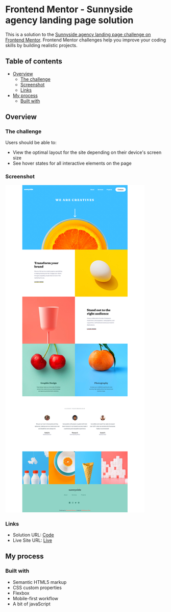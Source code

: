 # Frontend Mentor - Sunnyside agency landing page solution

This is a solution to the [Sunnyside agency landing page challenge on Frontend Mentor](https://www.frontendmentor.io/challenges/sunnyside-agency-landing-page-7yVs3B6ef). Frontend Mentor challenges help you improve your coding skills by building realistic projects.

## Table of contents

- [Overview](#overview)
  - [The challenge](#the-challenge)
  - [Screenshot](#screenshot)
  - [Links](#links)
- [My process](#my-process)
  - [Built with](#built-with)

## Overview

### The challenge

Users should be able to:

- View the optimal layout for the site depending on their device's screen size
- See hover states for all interactive elements on the page

### Screenshot

![](./screenshot.png)

### Links

- Solution URL: [Code](https://github.com/waldekglaz/FEM-sunnyside-agency-landing-page)
- Live Site URL: [Live](https://waldekglaz.github.io/FEM-sunnyside-agency-landing-page/)

## My process

### Built with

- Semantic HTML5 markup
- CSS custom properties
- Flexbox
- Mobile-first workflow
- A bit of javaScript
